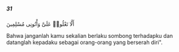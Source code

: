 ##### 31

<span class="ayah">أَلَّا تَعْلُوا۟ عَلَىَّ وَأْتُونِى مُسْلِمِينَ</span>

<span class="ayah_translation">Bahwa janganlah kamu sekalian berlaku sombong terhadapku dan datanglah kepadaku sebagai orang-orang yang berserah diri".</span>
